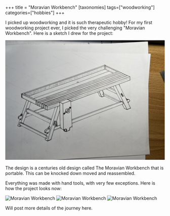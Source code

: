 +++
title = "Moravian Workbench"
[taxonomies]
tags=["woodworking"]
categories=["hobbies"]
+++

I picked up woodworking and it is such therapeutic hobby! For my first woodworking project ever, I
picked the very challenging "Moravian Workbench". Here is a sketch I drew for the project:

![Moravian Workbench Design](moravian-workbench-design.png)

The design is a centuries old design called The Moravian Workbench that is portable. This can be
knocked down moved and reassembled.

Everything was made with hand tools, with very few exceptions. Here is how the project looks now:

![Moravian Workbench](moravian-workbench-1.png)
![Moravian Workbench](moravian-workbench-2.png)
![Moravian Workbench](moravian-workbench-3.png)

Will post more details of the journey here.
